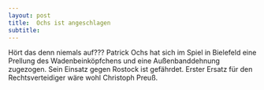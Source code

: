 ```yaml
---
layout: post
title:  Ochs ist angeschlagen
subtitle:  
---
```


Hört das denn niemals auf??? Patrick Ochs hat sich im Spiel in Bielefeld eine Prellung des Wadenbeinköpfchens und eine Außenbanddehnung zugezogen. Sein Einsatz gegen Rostock ist gefährdet. Erster Ersatz für den Rechtsverteidiger wäre wohl Christoph Preuß.


